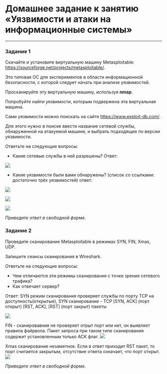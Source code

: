 # Домашнее задание к занятию «Уязвимости и атаки на информационные системы»

------

### Задание 1

Скачайте и установите виртуальную машину Metasploitable: https://sourceforge.net/projects/metasploitable/.

Это типовая ОС для экспериментов в области информационной безопасности, с которой следует начать при анализе уязвимостей.

Просканируйте эту виртуальную машину, используя **nmap**.

Попробуйте найти уязвимости, которым подвержена эта виртуальная машина.

Сами уязвимости можно поискать на сайте https://www.exploit-db.com/.

Для этого нужно в поиске ввести название сетевой службы, обнаруженной на атакуемой машине, и выбрать подходящие по версии уязвимости.

Ответьте на следующие вопросы:

- Какие сетевые службы в ней разрешены?
Ответ:

![](https://user-images.githubusercontent.com/136073445/276365428-ac8b60ce-50e9-4d9e-be93-45614866d442.png)
  
- Какие уязвимости были вами обнаружены? (список со ссылками: достаточно трёх уязвимостей)
ответ:

![](https://user-images.githubusercontent.com/136073445/276365146-bfa58f35-571f-4ec7-96f9-a269706df9de.png)

![](https://user-images.githubusercontent.com/136073445/276367936-42f1b70c-7857-44da-b733-05136db8eb31.png)

![](https://user-images.githubusercontent.com/136073445/276369348-28f4dde2-2bee-4d0e-8e24-7ffe9bf59a0f.png)
  
*Приведите ответ в свободной форме.*  

### Задание 2

Проведите сканирование Metasploitable в режимах SYN, FIN, Xmas, UDP.

Запишите сеансы сканирования в Wireshark.

Ответьте на следующие вопросы:

- Чем отличаются эти режимы сканирования с точки зрения сетевого трафика?
- Как отвечает сервер?

Ответ:
SYN режим сканирования проверяет службы по порту TCP на доступность(открытые),
SYN сканирование - TCP [SYN, ACK] (порт открыт) [RST, ACK], [RST] (порт закрыт) пакеты

![](https://user-images.githubusercontent.com/136073445/276983844-088bd32a-9aa5-4664-895b-fbdce7fc71de.png)

FIN - сканировавния не проверяет отрыт порт или нет, он выявляет правила файрвола. Пакет запроса при таком типе сканирования содержит установленным только ACK флаг.
![](https://user-images.githubusercontent.com/136073445/276986903-3d998a2f-cdde-492e-817b-a970290389de.png)

Xmas сканирование незаметное. Если в ответ приходит RST пакет, то порт считается закрытым, отсутствие ответа означает, что порт открыт.
![](https://user-images.githubusercontent.com/136073445/276988827-6741ed2e-a26d-4163-8fb8-14f592660a39.png)



*Приведите ответ в свободной форме.*


